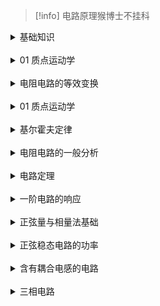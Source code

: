 > [!info]
> 电路原理猴博士不挂科

<details><summary>基础知识</summary>

<video src="https://s138.ananas.chaoxing.com/sv-w2/video/a0/8d/df/e84d925a422132834aea80ad4705e4c9/sd.mp4" width="100%" height="100%" controls="controls"></video>

</details>      

<details><summary>01 质点运动学</summary>

<video src="https://s138.ananas.chaoxing.com/sv-w2/video/a0/8d/df/e84d925a422132834aea80ad4705e4c9/sd.mp4" width="100%" height="100%" controls="controls"></video>

</details>  

<details><summary>电阻电路的等效变换</summary>

<video src="https://s138.ananas.chaoxing.com/video/cf/4b/b5/6ad78c5e23358b042954c9f3df54144e/sd.mp4" width="100%" height="100%" controls="controls"></video>

</details>  

<details><summary>01 质点运动学</summary>

<video src="https://s138.ananas.chaoxing.com/video/cf/4b/b5/6ad78c5e23358b042954c9f3df54144e/sd.mp4" width="100%" height="100%" controls="controls"></video>

</details>  

<details><summary>基尔霍夫定律</summary>

<video src="https://s138.ananas.chaoxing.com/sv-w6/video/17/43/43/6f37e97a286f36e11da20889fa57ea00/sd.mp4" width="100%" height="100%" controls="controls"></video>

</details>  

<details><summary>电阻电路的一般分析</summary>

<video src="https://s138.ananas.chaoxing.com/sv-s1/video/ab/1f/01/599fa32294311d80dee7cd77fb452f8d/sd.mp4" width="100%" height="100%" controls="controls"></video>

</details>  

<details><summary>电路定理</summary>

<video src="https://s138.ananas.chaoxing.com/sv-w6/video/2c/28/2c/05503a4005621acc0d96faeef255c0d9/sd.mp4" width="100%" height="100%" controls="controls"></video>

</details>  

<details><summary>一阶电路的响应</summary>

<video src="https://s138.ananas.chaoxing.com/sv-w3/video/54/39/e0/19dfae18f98a64309066346ea8651829/sd.mp4" width="100%" height="100%" controls="controls"></video>

</details>  

<details><summary>正弦量与相量法基础</summary>

<video src="https://s138.ananas.chaoxing.com/sv-w2/video/be/42/29/1076b329574d29cbade835679f1e561b/sd.mp4" width="100%" height="100%" controls="controls"></video>

</details>  

<details><summary>正弦稳态电路的功率</summary>

<video src="https://s138.ananas.chaoxing.com/sv-w2/video/37/0e/f1/9859704a82ede4c4fe268188c96ca928/sd.mp4" width="100%" height="100%" controls="controls"></video>

</details>  

<details><summary>含有耦合电感的电路</summary>

<video src="https://s138.ananas.chaoxing.com/video/29/37/a2/f29a0668c71c8d0105ae9d0f0feb559f/sd.mp4" width="100%" height="100%" controls="controls"></video>

</details>  

<details><summary>三相电路</summary>

<video src="https://s138.ananas.chaoxing.com/video/d5/b4/2d/bbefe4250256952a8e0d57a34ff86005/sd.mp4" width="100%" height="100%" controls="controls"></video>

</details>
